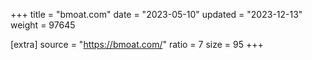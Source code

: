 +++
title = "bmoat.com"
date = "2023-05-10"
updated = "2023-12-13"
weight = 97645

[extra]
source = "https://bmoat.com/"
ratio = 7
size = 95
+++
